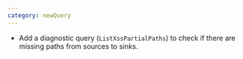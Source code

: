 ```yaml
---
category: newQuery
---
```

* Add a diagnostic query (`ListXssPartialPaths`) to check if there are missing paths from sources to sinks.